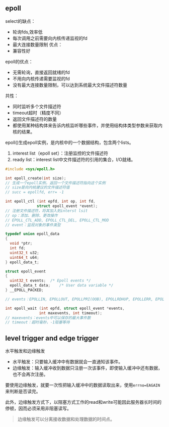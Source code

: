 ## epoll
select的缺点：
- 轮询fds,效率低
- 每次调用之前需要向内核传递监视的fd
- 最大连接数量限制
优点：
- 兼容性好

epoll的优点：
- 无需轮询，直接返回就绪的fd
- 不用向内核传递需要监视的fd
- 没有最大连接数量限制，可以达到系统最大文件描述符数量

共性：
- 同时监听多个文件描述符
- timeout超时（精度不同）
- 返回文件描述符的数量
- 都使用某种结构体来告诉内核监听哪些事件，并使用结构体类型参数来获取内核的结果。



epoll()生成epoll实例，是内核中的一个数据结构，包含两个lists。
1. interest list（epoll set）：注册监控的文件描述符
2. ready list：interest list中文件描述符的引用的集合，I/O就绪。

```c
#include <sys/epoll.h>

int epoll_create(int size);
// 生成一个epoll实例，返回一个文件描述符指向这个实例
// size是向内核建议的文件描述符值
// succ = epollfd, err= -1

int epoll_ctl (int epfd, int op, int fd,
		      struct epoll_event *event);
// 注册文件描述符，将其加入到interst lsit
// op：添加、删除、更改操作
// EPOLL_CTL_ADD, EPOLL_CTL_DEL, EPOLL_CTL_MOD
// event：监视对象的事件类型

typedef union epoll_data
{
  void *ptr;
  int fd;
  uint32_t u32;
  uint64_t u64;
} epoll_data_t;

struct epoll_event
{
  uint32_t events;	/* Epoll events */
  epoll_data_t data;	/* User data variable */
} __EPOLL_PACKED;

// events：EPOLLIN, EPOLLOUT, EPOLLPRI(OOB), EPOLLRDHUP, EPOLLERR, EPOLLET, EPOLLONESHOT

int epoll_wait (int epfd, struct epoll_event *events,
		       int maxevents, int timeout);
// maxevents：events中可以保存的最大事件数
// timeout：超时毫秒，-1阻塞等待
```

## level trigger and edge trigger
水平触发和边缘触发
- 水平触发：只要输入缓冲中有数据就会一直通知该事件。
- 边缘触发：输入缓冲收到数据只注册一次该事件，即使输入缓冲中还有数据，也不会再次注册。

要使用边缘触发，就要一次性把输入缓冲中的数据读取出来，使用`errno=EAGAIN`来判断是否读完。

此外，边缘触发方式下，以阻塞方式工作的read和write可能因此服务器长时间的停顿，因而必须采用非阻塞读写。

> 边缘触发可以分离接收数据和处理数据的时间点。

